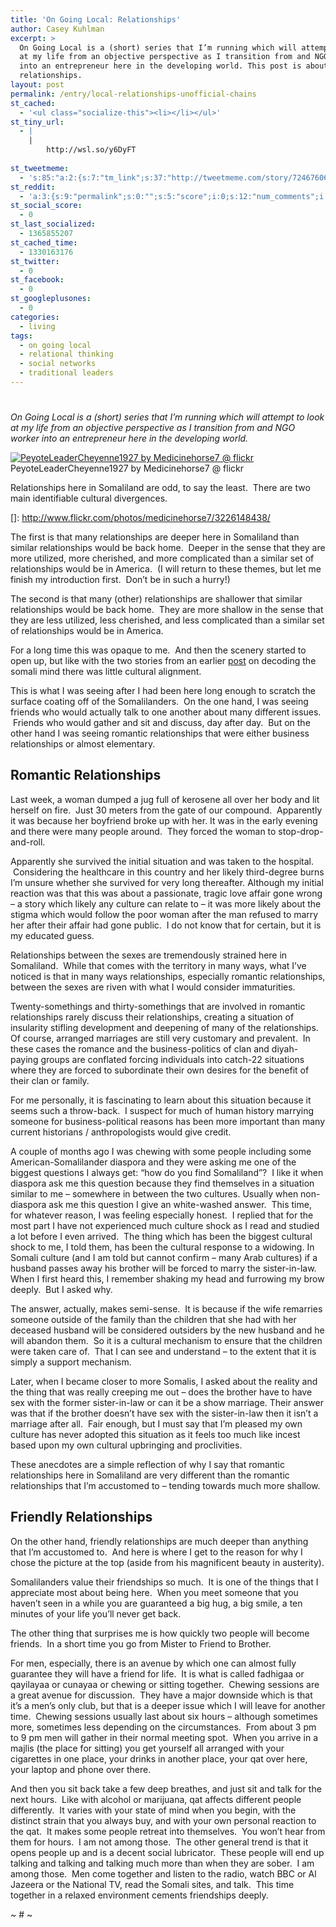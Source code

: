 ```yaml
---
title: 'On Going Local: Relationships'
author: Casey Kuhlman
excerpt: >
  On Going Local is a (short) series that I’m running which will attempt to look
  at my life from an objective perspective as I transition from and NGO worker
  into an entrepreneur here in the developing world. This post is about
  relationships.
layout: post
permalink: /entry/local-relationships-unofficial-chains
st_cached:
  - '<ul class="socialize-this"><li></li></ul>'
st_tiny_url:
  - |
    |
        http://wsl.so/y6DyFT
        
st_tweetmeme:
  - 's:85:"a:2:{s:7:"tm_link";s:37:"http://tweetmeme.com/story/7246760674";s:9:"url_count";i:0;}";'
st_reddit:
  - 'a:3:{s:9:"permalink";s:0:"";s:5:"score";i:0;s:12:"num_comments";i:0;}'
st_social_score:
  - 0
st_last_socialized:
  - 1365855207
st_cached_time:
  - 1330163176
st_twitter:
  - 0
st_facebook:
  - 0
st_googleplusones:
  - 0
categories:
  - living
tags:
  - on going local
  - relational thinking
  - social networks
  - traditional leaders
---
```

# 

*On Going Local is a (short) series that I’m running which will attempt to look at my life from an objective perspective as I transition from and NGO worker into an entrepreneur here in the developing world.*

[![PeyoteLeaderCheyenne1927 by Medicinehorse7 @ flickr][2]][2]
PeyoteLeaderCheyenne1927 by Medicinehorse7 @ flickr

Relationships here in Somaliland are odd, to say the least.  There are two main identifiable cultural divergences.

 []: http://www.flickr.com/photos/medicinehorse7/3226148438/

The first is that many relationships are deeper here in Somaliland than similar relationships would be back home.  Deeper in the sense that they are more utilized, more cherished, and more complicated than a similar set of relationships would be in America.  (I will return to these themes, but let me finish my introduction first.  Don’t be in such a hurry!)

The second is that many (other) relationships are shallower that similar relationships would be back home.  They are more shallow in the sense that they are less utilized, less cherished, and less complicated than a similar set of relationships would be in America.

For a long time this was opaque to me.  And then the scenery started to open up, but like with the two stories from an earlier [post][2] on decoding the somali mind there was little cultural alignment.

 [2]: http://www.caseykuhlman.com/?p=421

This is what I was seeing after I had been here long enough to scratch the surface coating off of the Somalilanders.  On the one hand, I was seeing friends who would actually talk to one another about many different issues.  Friends who would gather and sit and discuss, day after day.  But on the other hand I was seeing romantic relationships that were either business relationships or almost elementary.

## Romantic Relationships

Last week, a woman dumped a jug full of kerosene all over her body and lit herself on fire.  Just 30 meters from the gate of our compound.  Apparently it was because her boyfriend broke up with her. It was in the early evening and there were many people around.  They forced the woman to stop-drop-and-roll.

Apparently she survived the initial situation and was taken to the hospital.  Considering the healthcare in this country and her likely third-degree burns I’m unsure whether she survived for very long thereafter. Although my initial reaction was that this was about a passionate, tragic love affair gone wrong – a story which likely any culture can relate to – it was more likely about the stigma which would follow the poor woman after the man refused to marry her after their affair had gone public.  I do not know that for certain, but it is my educated guess.

Relationships between the sexes are tremendously strained here in Somaliland.  While that comes with the territory in many ways, what I’ve noticed is that in many ways relationships, especially romantic relationships, between the sexes are riven with what I would consider immaturities.

Twenty-somethings and thirty-somethings that are involved in romantic relationships rarely discuss their relationships, creating a situation of insularity stifling development and deepening of many of the relationships. Of course, arranged marriages are still very customary and prevalent.  In these cases the romance and the business-politics of clan and diyah-paying groups are conflated forcing individuals into catch-22 situations where they are forced to subordinate their own desires for the benefit of their clan or family.

For me personally, it is fascinating to learn about this situation because it seems such a throw-back.  I suspect for much of human history marrying someone for business-political reasons has been more important than many current historians / anthropologists would give credit.

A couple of months ago I was chewing with some people including some American-Somalilander diaspora and they were asking me one of the biggest questions I always get: “how do you find Somaliland”?  I like it when diaspora ask me this question because they find themselves in a situation similar to me – somewhere in between the two cultures. Usually when non-diaspora ask me this question I give an white-washed answer.  This time, for whatever reason, I was feeling especially honest.  I replied that for the most part I have not experienced much culture shock as I read and studied a lot before I even arrived.  The thing which has been the biggest cultural shock to me, I told them, has been the cultural response to a widowing. In Somali culture (and I am told but cannot confirm – many Arab cultures) if a husband passes away his brother will be forced to marry the sister-in-law. When I first heard this, I remember shaking my head and furrowing my brow deeply.  But I asked why.

The answer, actually, makes semi-sense.  It is because if the wife remarries someone outside of the family than the children that she had with her deceased husband will be considered outsiders by the new husband and he will abandon them.  So it is a cultural mechanism to ensure that the children were taken care of.  That I can see and understand – to the extent that it is simply a support mechanism.

Later, when I became closer to more Somalis, I asked about the reality and the thing that was really creeping me out – does the brother have to have sex with the former sister-in-law or can it be a show marriage. Their answer was that if the brother doesn’t have sex with the sister-in-law then it isn’t a marriage after all.  Fair enough, but I must say that I’m pleased my own culture has never adopted this situation as it feels too much like incest based upon my own cultural upbringing and proclivities.

These anecdotes are a simple reflection of why I say that romantic relationships here in Somaliland are very different than the romantic relationships that I’m accustomed to – tending towards much more shallow.

## Friendly Relationships

On the other hand, friendly relationships are much deeper than anything that I’m accustomed to.  And here is where I get to the reason for why I chose the picture at the top (aside from his magnificent beauty in austerity).

Somalilanders value their friendships so much.  It is one of the things that I appreciate most about being here.  When you meet someone that you haven’t seen in a while you are guaranteed a big hug, a big smile, a ten minutes of your life you’ll never get back.

The other thing that surprises me is how quickly two people will become friends.  In a short time you go from Mister to Friend to Brother.

For men, especially, there is an avenue by which one can almost fully guarantee they will have a friend for life.  It is what is called fadhigaa or qayilayaa or cunayaa or chewing or sitting together.  Chewing sessions are a great avenue for discussion.  They have a major downside which is that it’s a men’s only club, but that is a deeper issue which I will leave for another time.  Chewing sessions usually last about six hours – although sometimes more, sometimes less depending on the circumstances.  From about 3 pm to 9 pm men will gather in their normal meeting spot.  When you arrive in a majlis (the place for sitting) you get yourself all arranged with your cigarettes in one place, your drinks in another place, your qat over here, your laptop and phone over there.

And then you sit back take a few deep breathes, and just sit and talk for the next hours.  Like with alcohol or marijuana, qat affects different people differently.  It varies with your state of mind when you begin, with the distinct strain that you always buy, and with your own personal reaction to the qat.  It makes some people retreat into themselves.  You won’t hear from them for hours.  I am not among those.  The other general trend is that it opens people up and is a decent social lubricator.  These people will end up talking and talking and talking much more than when they are sober.  I am among those.  Men come together and listen to the radio, watch BBC or Al Jazeera or the National TV, read the Somali sites, and talk.  This time together in a relaxed environment cements friendships deeply.

~ # ~